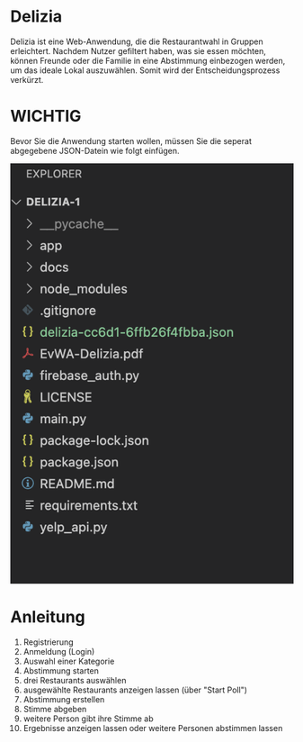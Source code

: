 # Delizia
Delizia ist eine Web-Anwendung, die die Restaurantwahl in Gruppen erleichtert. Nachdem Nutzer gefiltert haben, was sie essen möchten, können Freunde oder die Familie in eine Abstimmung einbezogen werden, um das ideale Lokal auszuwählen. Somit wird der Entscheidungsprozess verkürzt.


# WICHTIG

Bevor Sie die Anwendung starten wollen, müssen Sie die seperat abgegebene JSON-Datein wie folgt einfügen.

![instruction](/app/static/images/instruction.png)


# Anleitung

1. Registrierung
2. Anmeldung (Login)
3. Auswahl einer Kategorie
4. Abstimmung starten
5. drei Restaurants auswählen 
6. ausgewählte Restaurants anzeigen lassen (über "Start Poll")
7. Abstimmung erstellen
8. Stimme abgeben
9. weitere Person gibt ihre Stimme ab  
10. Ergebnisse anzeigen lassen oder weitere Personen abstimmen lassen
